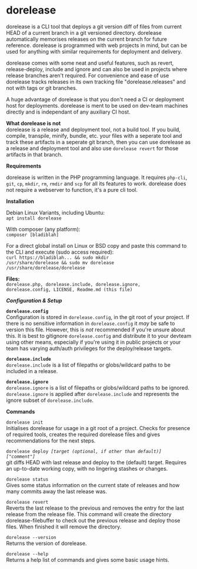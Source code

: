 # dorelease
dorelease is a CLI tool that deploys a git version diff of files from current HEAD of a current branch in a git versioned directory. dorelease automatically memorises releases on the current branch for future reference. dorelease is programmed with web projects in mind, but can be used for anything with similar requirements for deployment and delivery.

dorelease comes with some neat and useful features, such as revert, release-deploy, include and ignore and can also be used in projects where release branches aren't required. For convenience and ease of use dorelease tracks releases in its own tracking file "dorelease.releases" and not with tags or git branches.
 
A huge advantage of dorelease is that you don't need a CI or deployment host for deployments. dorelease is ment to be used on dev-team machines directly and is independant of any auxiliary CI host.

 __What dorelease is not__\
 dorelease is a release and deployment tool, not a build tool. If you build, compile, transpile, minify, bundle, etc. your files with a seperate tool and track these artifacts in a seperate git branch, then you can use dorelease as a release and deployment tool and also use <code>dorelease revert</code> for those artifacts in that branch.

**Requirements**

dorelease is written in the PHP programming language. It requires <code>php-cli</code>, <code>git</code>, <code>cp</code>, <code>mkdir</code>, <code>rm</code>, <code>rmdir</code> and <code>scp</code> for all its features to work. dorelease does not require a webserver to function, it's a pure cli tool.

**Installation**

Debian Linux Variants, including Ubuntu:\
<code>apt install dorelease</code>

With composer (any platform):\
<code>composer [bladiblah]</code>

For a direct global install on Linux or BSD copy and paste this command to the CLI and execute (sudo access required):\
<code>curl https://bladiblah... && sudo mkdir /usr/share/dorelease && sudo mv dorelease /usr/share/dorelease/dorelease</code>

**Files:**\
<code>dorelease.php, dorelease.include, dorelease.ignore, dorelease.config, LICENSE, Readme.md (this file)</code>

*****Configuration & Setup*****

<code>**dorelease.config**</code>\
Configuration is stored in <code>dorelease.config</code>, in the git root of your project. If there is no sensitive information in <code>dorelease.config</code> it _may_ be safe to version this file. However, this is _not_ recommended if you're unsure about this. It is best to gitignore <code>dorelease.config</code> and distribute it to your devteam using other means, especially if you're using it in public projects or your team has varying auth/auth privileges for the deploy/release targets.

<code>**dorelease.include**</code>\
<code>dorelease.include</code> is a list of filepaths or globs/wildcard paths to be included in a release.

<code>**dorelease.ignore**</code>\
<code>dorelease.ignore</code> is a list of filepaths or globs/wildcard paths to be ignored. <code>dorelease.ignore</code> is applied after <code>dorelease.include</code> and represents the ignore subset of <code>dorelease.include</code>. 

**Commands**

<code>dorelease init</code>\
Initialises dorelease for usage in a git root of a project. Checks for presence of required tools, creates the required dorelease files and gives recommendations for the next steps.

<code>dorelease deploy _[target (optional, if other than default)] ["comment"]_</code>\
git diffs HEAD with last release and deploy to the (default) target. Requires an up-to-date working copy, with no lingering stashes or changes.

<code>dorelease status</code>\
Gives some status information on the current state of releases and how many commits away the last release was.

<code>dorelease revert</code>\
Reverts the last release to the previous and removes the entry for the last release from the release file. This command will create the directory dorelease-filebuffer to check out the previous release and deploy those files. When finished it will remove the directory.

<code>dorelease --version</code>\
Returns the version of dorelease.

<code>dorelease --help</code>\
Returns a help list of commands and gives some basic usage hints.